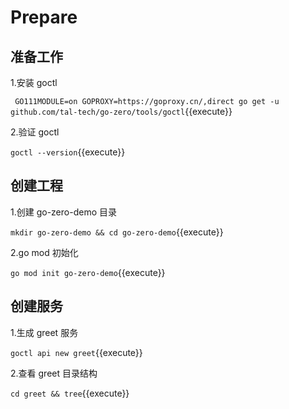 # Prepare

## 准备工作
1.安装 goctl

` GO111MODULE=on GOPROXY=https://goproxy.cn/,direct go get -u github.com/tal-tech/go-zero/tools/goctl`{{execute}}

2.验证 goctl 

`goctl --version`{{execute}}

## 创建工程
1.创建 go-zero-demo 目录 

`mkdir go-zero-demo && cd go-zero-demo`{{execute}}

2.go mod 初始化 

`go mod init go-zero-demo`{{execute}}

## 创建服务
1.生成 greet 服务 

`goctl api new greet`{{execute}}

2.查看 greet 目录结构 

`cd greet && tree`{{execute}}